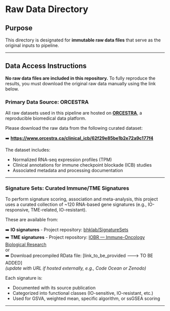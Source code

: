 # Raw Data Directory

## Purpose

This directory is designated for **immutable raw data files** that serve as the original inputs to pipeline. 

---

## Data Access Instructions

**No raw data files are included in this repository.** To fully reproduce the results, you must download the original raw data manually using the link below.

### Primary Data Source: ORCESTRA

All raw datasets used in this pipeline are hosted on [**ORCESTRA**](https://www.orcestra.ca/clinical_icb), a reproducible biomedical data platform.

Please download the raw data from the following curated dataset:

➡️ **https://www.orcestra.ca/clinical_icb/62f29e85be1b2e72a9c177f4**

The dataset includes:

- Normalized RNA-seq expression profiles (TPM)
- Clinical annotations for immune checkpoint blockade (ICB) studies
- Associated metadata and processing documentation

---

### Signature Sets: Curated Immune/TME Signatures

To perform signature scoring, association and meta-analysis, this project uses a curated collection of ~120 RNA-based gene signatures (e.g., IO-responsive, TME-related, IO-resistant).

These are available from:

➡️ **IO signatures** - Project repository: [bhklab/SignatureSets](https://github.com/bhklab/SignatureSets)  
➡️ **TME signatures** - Project repository: [IOBR — Immune-Oncology Biological Research](https://github.com/IOBR/IOBR)  
or  
➡️ Download precompiled RData file: [link_to_be_provided ---> TO BE ADDED]  
*(update with URL if hosted externally, e.g., Code Ocean or Zenodo)*

Each signature is:

- Documented with its source publication
- Categorized into functional classes (IO-sensitive, IO-resistant, etc.)
- Used for GSVA, weighted mean, specific algorithm, or ssGSEA scoring

---



